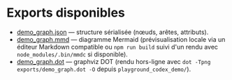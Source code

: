 # Exports disponibles

- [demo_graph.json](../exports/demo_graph.json) — structure sérialisée (nœuds, arêtes, attributs).
- [demo_graph.mmd](../exports/demo_graph.mmd) — diagramme Mermaid (prévisualisation locale via un éditeur Markdown compatible ou `npm run build` suivi d'un rendu avec `node_modules/.bin/mmdc` si disponible).
- [demo_graph.dot](../exports/demo_graph.dot) — graphviz DOT (rendu hors-ligne avec `dot -Tpng exports/demo_graph.dot -O` depuis `playground_codex_demo/`).

